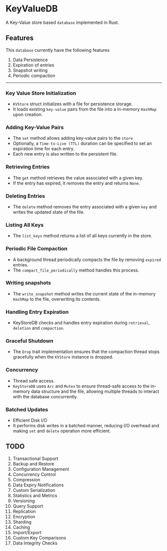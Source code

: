 # KeyValueDB

A Key-Value store based `database` implemented in Rust.

## Features
This `database` currently have the following features
1. Data Persistence
2. Expiration of entries
3. Snapshot writing
4. Periodic compaction

------

### Key Value Store Initialization
- `KVStore` struct initializes with a file for persistence storage.
- It loads existing `key-value` pairs from the file into a in-memory `HashMap` upon creation.

### Adding Key-Value Pairs
- The `set` method allows adding key-value pairs to the `store`
- Optionally, a `Time-to-Live (TTL)` duration can be specified to set an expiration time for each entry.
- Each new entry is also written to the persistent file.

### Retrieving Entries
- The `get` method retrieves the value associated with a given key.
- If the entry has expired, it removes the entry and returns `None`.

### Deleting Entries
- The `delete` method removes the entry associated with a given `key` and writes the updated state of the file.

###  Listing All Keys
- The `list_keys` method returns a list of all keys currently in the store.

### Periodic File Compaction
- A background thread periodically compacts the file by removing `expired` entries.
- The `compact_file_periodically` method handles this process.

### Writing snapshots
- The `write_snapshot` method writes the current state of the in-memory `HashMap` to the file, overwriting its contents.

### Handling Entry Expiration
- KeyStoreDB checks and handles entry expiration during `retrieval`, `deletion` and `compaction`.

### Graceful Shutdown
- The `Drop` trait implementation ensures that the compaction thread stops gracefully when the `KVStore` instance is dropped.

### Concurrency
- Thread safe access.
- `KeyStoreDB` uses `Arc` and `Mutex` to ensure thread-safe access to the in-memory data structure and the file, allowing multiple threads to interact with the database concurrently.

### Batched Updates
- Efficient Disk I/O
- It performs disk writes in a batched manner, reducing I/O overhead and making `set` and `delete` operation more efficient.  


## TODO
1. Transactional Support
2. Backup and Restore
3. Configuration Management
4. Concurrency Control
5. Compression
6. Data Expiry Notifications
7. Custom Serialization
8. Statistics and Metrics
9. Versioning 
10. Query Support
11. Replication
12. Encryption
13. Sharding
14. Caching
15. Import/Export
16. Custom Key Comparisons
17. Data Integrity Checks